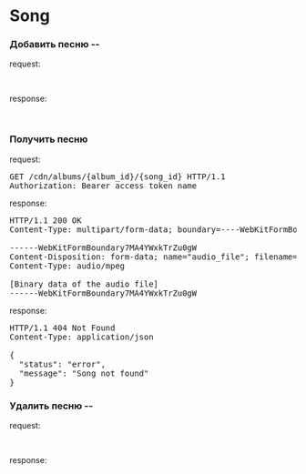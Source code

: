 <h1>Song</h1>

<h3>Добавить песню --</h3>
<p>request:</p>
<pre>

</pre>
<p>response:</p>
<pre>

</pre>

<h3>Получить песню</h3>
<p>request:</p>
<pre>
GET /cdn/albums/{album_id}/{song_id} HTTP/1.1
Authorization: Bearer access_token_name
</pre>
<p>response:</p>
<pre>
HTTP/1.1 200 OK
Content-Type: multipart/form-data; boundary=----WebKitFormBoundary7MA4YWxkTrZu0gW<br>
------WebKitFormBoundary7MA4YWxkTrZu0gW
Content-Disposition: form-data; name="audio_file"; filename="song_uid.mp3"
Content-Type: audio/mpeg<br>
[Binary data of the audio file]
------WebKitFormBoundary7MA4YWxkTrZu0gW
</pre>
<p>response:</p>
<pre>
HTTP/1.1 404 Not Found
Content-Type: application/json<br>
{
  "status": "error",
  "message": "Song not found"
}
</pre>

<h3>Удалить песню --</h3>
<p>request:</p>
<pre>

</pre>
<p>response:</p>
<pre>

</pre>
